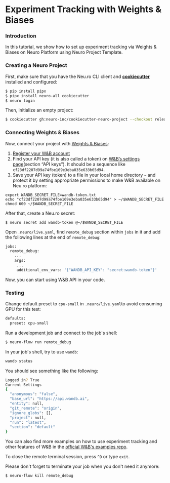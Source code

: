 # Experiment Tracking with Weights & Biases

### Introduction

In this tutorial, we show how to set up experiment tracking via Weights & Biases on Neuro Platform using Neuro Project Template.

### Creating a Neuro Project

First, make sure that you have the Neu.ro CLI client and [**cookiecutter**](https://github.com/cookiecutter/cookiecutter) installed and configured:

```bash
$ pip install pipx
$ pipx install neuro-all cookiecutter
$ neuro login
```

Then, initialize an empty project:

```bash
$ cookiecutter gh:neuro-inc/cookiecutter-neuro-project --checkout release
```

### Connecting Weights & Biases

Now, connect your project with [Weights & Biases](https://www.wandb.com):

1. [Register your W\&B account](https://app.wandb.ai/login?signup=true)
2. Find your API key (it is also called a token) on [W\&B’s settings page](https://app.wandb.ai/settings)(section “API keys”). It should be a sequence like `cf23df2207d99a74fbe169e3eba035e633b65d94`.
3. Save your API key (token) to a file in your local home directory `~` and protect it by setting appropriate permissions to make W\&B available on Neu.ro platform:

```
export WANDB_SECRET_FILE=wandb-token.txt
echo "cf23df2207d99a74fbe169e3eba035e633b65d94" > ~/$WANDB_SECRET_FILE
chmod 600 ~/$WANDB_SECRET_FILE
```

After that, create a Neu.ro secret:

```
$ neuro secret add wandb-token @~/$WANDB_SECRET_FILE
```

Open `.neuro/live.yaml`, find `remote_debug` section within `jobs` in it and add the following lines at the end of `remote_debug`:

```bash
jobs:
  remote_debug:
    ...
    args:
     ...
     additional_env_vars: '{"WANDB_API_KEY": "secret:wandb-token"}'
```

Now, you can start using W\&B API in your code.

### Testing

Change default preset to `cpu-small` in `.neuro/live.yaml`to avoid consuming GPU for this test:

```bash
defaults:
  preset: cpu-small
```

Run a development job and connect to the job's shell:

```bash
$ neuro-flow run remote_debug
```

In your job's shell, try to use `wandb`:

```bash
wandb status
```

You should see something like the following:

```bash
Logged in? True
Current Settings
{
  "anonymous": "false",
  "base_url": "https://api.wandb.ai",
  "entity": null,
  "git_remote": "origin",
  "ignore_globs": [],
  "project": null,
  "run": "latest",
  "section": "default"
}
```

You can also find more examples on how to use experiment tracking and other features of W\&B in the [official W\&B's examples repo](https://github.com/wandb/examples).

To close the remote terminal session, press `^D` or type `exit`.

Please don't forget to terminate your job when you don't need it anymore:

```bash
$ neuro-flow kill remote_debug
```
